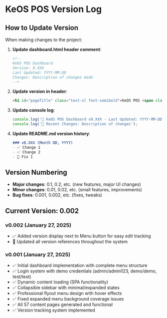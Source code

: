 # KeOS POS Version Log

## How to Update Version

When making changes to the project:

1. **Update dashboard.html header comment**:
   ```html
   <!-- 
   KeOS POS Dashboard
   Version: 0.XXX
   Last Updated: YYYY-MM-DD
   Changes: Description of changes made
   -->
   ```

2. **Update version in header**:
   ```html
   <h1 id="pageTitle" class="text-xl font-semibold">KeOS POS <span class="text-xs opacity-75">v0.XXX</span></h1>
   ```

3. **Update console log**:
   ```javascript
   console.log('🚀 KeOS POS Dashboard v0.XXX - Last Updated: YYYY-MM-DD');
   console.log('📝 Recent Changes: Description of changes');
   ```

4. **Update README.md version history**:
   ```markdown
   ### v0.XXX (Month DD, YYYY)
   - ✅ Change 1
   - ✅ Change 2
   - 🔧 Fix 1
   ```

## Version Numbering

- **Major changes**: 0.1, 0.2, etc. (new features, major UI changes)
- **Minor changes**: 0.01, 0.02, etc. (small features, improvements)
- **Bug fixes**: 0.001, 0.002, etc. (fixes, tweaks)

## Current Version: 0.002

### v0.002 (January 27, 2025)
- ✅ Added version display next to Menu button for easy edit tracking
- 🔧 Updated all version references throughout the system

### v0.001 (January 27, 2025)
- ✅ Initial dashboard implementation with complete menu structure
- ✅ Login system with demo credentials (admin/admin123, demo/demo, test/test)
- ✅ Dynamic content loading (SPA functionality)  
- ✅ Collapsible sidebar with minimal/expanded states
- ✅ Professional flyout menu design with hover effects
- ✅ Fixed expanded menu background coverage issues
- ✅ All 57 content pages generated and functional
- ✅ Version tracking system implemented
